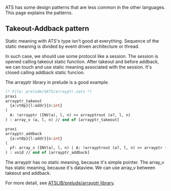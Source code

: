 ATS has some design patterns that are less common in the other languages.
This page explains the patterns.

## Takeout-Addback pattern

Static meaning with ATS's type isn't good at everything.
Sequence of the static meaning is divided by event driven architecture or thread.

In such case, we should use some protocol like a session.
The session is opened calling takeout static function.
After takeout and before addback, we can touch and use static meaning associated with the session.
It's closed calling addback static funcion.

The arrayptr library in prelude is a good example.

```ocaml
(* File: prelude/SATS/arrayptr.sats *)
praxi
arrayptr_takeout
  {a:vt0p}{l:addr}{n:int}
(
  A: !arrayptr (INV(a), l, n) >> arrayptrout (a?, l, n)
) : array_v (a, l, n) // end of [arrayptr_takeout]

praxi
arrayptr_addback
  {a:vt0p}{l:addr}{n:int}
(
  pf: array_v (INV(a), l, n) | A: !arrayptrout (a?, l, n) >> arrayptr (a, l, n)
) : void // end of [arrayptr_addback]
```

The arrayptr has no static meaning, because it's simple pointer.
The array_v has static meaning, because it's dataview.
We can use array_v between takeout and addback.

For more detail, see
[ATSLIB/prelude/arrayptr library](http://www.ats-lang.org/LIBRARY/prelude/SATS/DOCUGEN/HTML/arrayptr.html#arrayptr_takeout).
